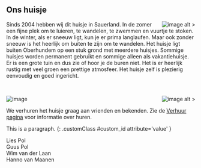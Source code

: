 
## Ons huisje

<style>
img[alt$=">"] {
  float: right;
}
img[alt$="<"] {
  float: left;
}
img[alt$="<>"] {
    display: block;
    max-width: 100%;
    height: auto;
    margin: auto;
    float: none!important;
}
</style>


![image alt >](https://maanenh.home.xs4all.nl/sauerland/fotos/winter/foto1.jpg)


Sinds 2004 hebben wij dit huisje in Sauerland. In de zomer een fijne plek om te luieren, te wandelen, te zwemmen en vuurtje te stoken.
In de winter, als er sneeuw ligt, kun je er prima langlaufen. Maar ook zonder sneeuw is het heerlijk om buiten te zijn om te wandelen.
Het huisje ligt buiten Oberhundem op een stuk grond met meerdere huisjes. Sommige huisjes worden permanent gebruikt en sommige alleen als vakantiehuisje.
Er is een grote tuin en dus zie of hoor je de buren niet. Het is er heerlijk rustig met veel groen een prettige atmosfeer.
Het huisje zelf is plezierig eenvoudig en goed ingericht.

<br style="clear:right" />


![image alt >](https://maanenh.home.xs4all.nl/sauerland/fotos/winter/foto3.jpg)


![image](https://maanenh.home.xs4all.nl/sauerland/fotos/winter/foto2.jpg)


We verhuren het huisje graag aan vrienden en bekenden. Zie de [Verhuur pagina](#/content/Verhuur/Beschikbaarheid) voor informatie over huren.

This is a paragraph.
{: .customClass #custom_id attribute='value' }


Lies Pol  
Guus Pol  
Wim van der Laan  
Hanno van Maanen
